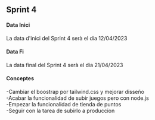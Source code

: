 ## Sprint 4

#### Data Inici

La data d'inici del Sprint 4 serà el dia 12/04/2023

#### Data Fi

La data final del Sprint 4 serà el dia 21/04/2023

#### Conceptes

-Cambiar el boostrap por tailwind.css y mejorar disseño  
-Acabar la funcionalidad de subir juegos pero con node.js   
-Empezar la funcionalidad de tienda de puntos  
-Seguir con la tarea de subirlo a produccion  
